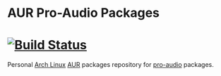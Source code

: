 # AUR Pro-Audio Packages

# [![Build Status]](https://travis-ci.com/redtide/aur-redtide-audio)

Personal [Arch Linux] [AUR] packages repository for
[pro-audio] packages.

[Build Status]: https://travis-ci.com/redtide/aur-redtide-audio.svg?branch=master
[Arch Linux]:   https://www.archlinux.org/
[AUR]:          https://aur.archlinux.org/
[pro-audio]:    https://wiki.archlinux.org/index.php/Professional_audio
